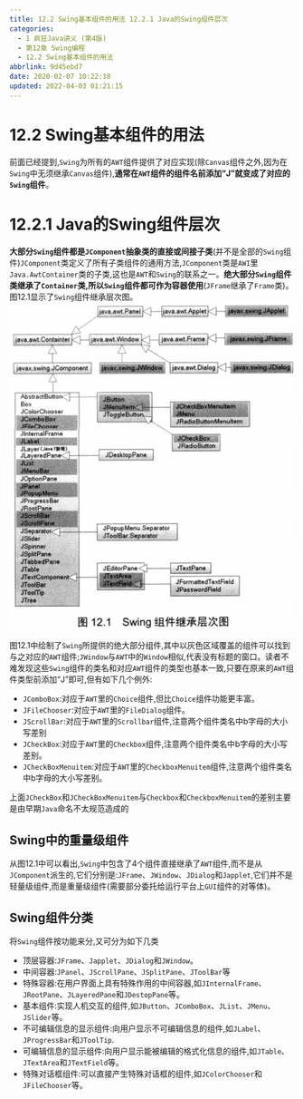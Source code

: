 ```yaml
---
title: 12.2 Swing基本组件的用法 12.2.1 Java的Swing组件层次
categories: 
  - 1 疯狂Java讲义 (第4版)
  - 第12章 Swing编程
  - 12.2 Swing基本组件的用法
abbrlink: 9d45ebd7
date: 2020-02-07 10:22:18
updated: 2022-04-03 01:21:15
---
```

# 12.2 Swing基本组件的用法
前面已经提到,`Swing`为所有的`AWT`组件提供了对应实现(除`Canvas`组件之外,因为在`Swing`中无须继承`Canvas`组件),**通常在`AWT`组件的组件名前添加“J”就变成了对应的`Swing`组件**。
# 12.2.1 Java的Swing组件层次
**大部分`Swing`组件都是`JComponent`抽象类的直接或间接子类**(并不是全部的`Swing`组件)`JComponent`类定义了所有子类组件的通用方法,`JComponent`类是`AWI`里`Java.AwtContainer`类的子类,这也是`AWT`和`Swing`的联系之一。**绝大部分`Swing`组件类继承了`Container`类,所以`Swing`组件都可作为容器使用**(`JFrame`继承了`Frame`类)。图12.1显示了`Swing`组件继承层次图。
![这里有一张图片](https://raw.githubusercontent.com/lanlan2017/images/master/CrazyJavaHandout4/Chapter12/12.2.1/1.png)
<!-- CrazyJavaHandout4/Chapter12/12.2.1/ -->
图12.1中绘制了`Swing`所提供的绝大部分组件,其中以灰色区域覆盖的组件可以找到与之对应的`AWT`组件;`JWindow`与`AWT`中的`Window`相似,代表没有标题的窗口。读者不难发现这些`Swing`组件的类名和对应`AWT`组件的类型也基本一致,只要在原来的`AWT`组件类型前添加“J”即可,但有如下几个例外:
- `JComboBox`:对应于`AWT`里的`Choice`组件,但比`Choice`组件功能更丰富。
- `JFileChooser`:对应于`AWT`里的`FileDialog`组件。
- `JScrollBar`:对应于`AWT`里的`Scrollbar`组件,注意两个组件类名中b字母的大小写差别
- `JCheckBox`:对应于`AWT`里的`Checkbox`组件,注意两个组件类名中b字母的大小写差别。
- `JCheckBoxMenuitem`:对应于`AWT`里的`CheckboxMenuitem`组件,注意两个组件类名中b字母的大小写差别。

上面`JCheckBox`和`JCheckBoxMenuitem`与`Checkbox`和`CheckboxMenuitem`的差别主要是由早期`Java`命名不太规范造成的
## Swing中的重量级组件
从图12.1中可以看出,`Swing`中包含了4个组件直接继承了`AWT`组件,而不是从`JComponent`派生的,它们分别是:`JFrame`、`JWindow`、`JDialog`和`Japplet`,它们并不是轻量级组件,而是重量级组件(需要部分委托给运行平台上`GUI`组件的对等体)。

## Swing组件分类
将`Swing`组件按功能来分,又可分为如下几类
- 顶层容器:`JFrame`、`Japplet`、`JDialog`和`JWindow`。
- 中间容器:`JPanel`、`JScrollPane`、`JSplitPane`、`JToolBar`等
- 特殊容器:在用户界面上具有特殊作用的中间容器,如`JInternalFrame`、`JRootPane`、`JLayeredPane`和`JDestopPane`等。
- 基本组件:实现人机交互的组件,如`JButton`、`JComboBox`、`JList`、`JMenu`、`JSlider`等。
- 不可编辑信息的显示组件:向用户显示不可编辑信息的组件,如`JLabel`、`JProgressBar`和`JToolTip`.
- 可编辑信息的显示组件:向用户显示能被编辑的格式化信息的组件,如`JTable`、`JTextArea`和`JTextField`等。
- 特殊对话框组件:可以直接产生特殊对话框的组件,如`JColorChooser`和`JFileChooser`等。

